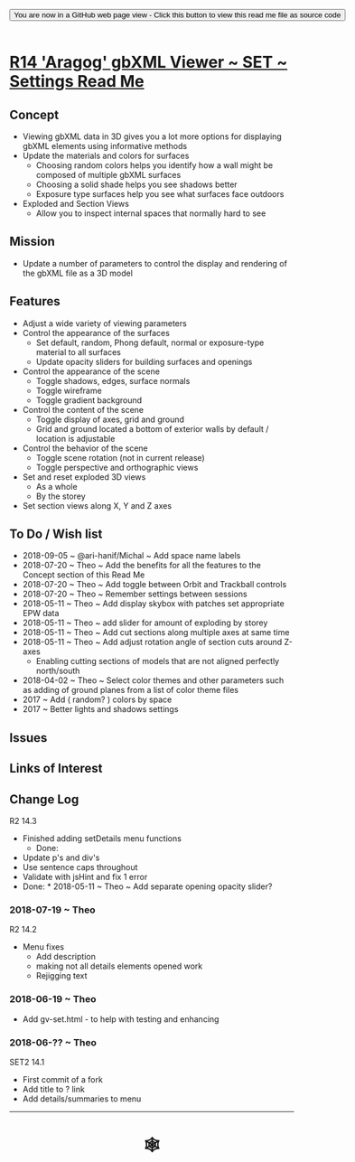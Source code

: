<span style=display:none; >[You are now in a GitHub source code view - click this link to view Read Me file as a web page](http://www.ladybug.tools/spider/index.html#gbxml-viewer/r14/gv-set-settings/README.md "View file as a web page." ) </span>

<div><input type=button  class="btn btn-secondary btn-sm" onclick="window.location.href='https://github.com/ladybug-tools/spider/blob/master/gbxml-viewer/r14/gv-set-settings/README-template.md'";
value='You are now in a GitHub web page view - Click this button to view this read me file as source code' ></div>

<br>

# [R14 'Aragog' gbXML Viewer ~ SET ~ Settings Read Me]( #gbxml-viewer/r14/gv-set-settings/README.md )

<!--
<iframe class=iframeReadMe src=http://www.ladybug.tools/spider/gbxml-viewer/r14/gv-set-settings/gv-tmp.html width=100% height=400px >Iframes are not displayed on github.com</iframe>

## Full screen test script: [SET ~ Settings]( http://www.ladybug.tools/spider/gbxml-viewer/r14/gv-set-settings/gv-tmp.html )
-->

## Concept

* Viewing gbXML data in 3D gives you a lot more options for displaying gbXML elements using informative methods
* Update the materials and colors for surfaces
	- Choosing random colors helps you identify how a wall might be composed of multiple gbXML surfaces
	- Choosing a solid shade helps you see shadows better
	- Exposure type surfaces help you see what surfaces face outdoors
* Exploded and Section Views
	* Allow you to inspect internal spaces that normally hard to see

## Mission

* Update a number of parameters to control the display and rendering of the gbXML file as a 3D model

## Features

* Adjust a wide variety of viewing parameters
* Control the appearance of the surfaces
	* Set default, random, Phong default, normal or exposure-type material to all surfaces
	* Update opacity sliders for building surfaces and openings
* Control the appearance of the scene
	* Toggle shadows, edges, surface normals
	* Toggle wireframe
	* Toggle gradient background
* Control the content of the scene
	* Toggle display of axes, grid and ground
	* Grid and ground located a bottom of exterior walls by default / location is adjustable
* Control the behavior of the scene
	* Toggle scene rotation (not in current release)
	* Toggle perspective and orthographic views
* Set and reset exploded 3D views
	* As a whole
	* By the storey
* Set section views along X, Y and Z axes



## To Do / Wish list

* 2018-09-05 ~ @ari-hanif/Michal ~ Add space name labels
* 2018-07-20 ~ Theo ~ Add the benefits for all the features to the Concept section of this Read Me
* 2018-07-20 ~ Theo ~ Add toggle between Orbit and Trackball controls
* 2018-07-20 ~ Theo ~ Remember settings between sessions
* 2018-05-11 ~ Theo ~ Add display skybox with patches set appropriate EPW data
* 2018-05-11 ~ Theo ~ add slider for amount of exploding by storey
* 2018-05-11 ~ Theo ~ Add cut sections along multiple axes at same time
* 2018-05-11 ~ Theo ~ Add adjust rotation angle of section cuts around Z-axes
	* Enabling cutting sections of models that are not aligned perfectly north/south
* 2018-04-02 ~ Theo ~ Select color themes and other parameters such as adding of ground planes from a list of color theme files
* 2017 ~ Add ( random? ) colors by space
* 2017 ~ Better lights and shadows settings


## Issues



## Links of Interest



## Change Log

R2 14.3
* Finished adding setDetails menu functions
	* Done:
* Update p's and div's
* Use sentence caps throughout
* Validate with jsHint and fix 1 error
* Done: * 2018-05-11 ~ Theo ~ Add separate opening opacity slider?



### 2018-07-19 ~ Theo

R2 14.2
* Menu fixes
	* Add description
	* making not all details elements opened work
	* Rejigging text

### 2018-06-19 ~ Theo

* Add gv-set.html - to help with testing and enhancing

### 2018-06-?? ~ Theo

SET2 14.1
* First commit of a fork
* Add title to ? link
* Add details/summaries to menu


***

# <center title="hello!" ><a href=javascript:window.scrollTo(0,0); style=text-decoration:none; > &#x1f578; </a></center>



